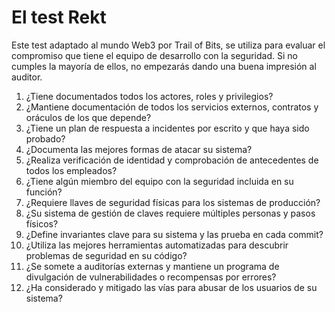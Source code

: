 # El test Rekt

Este test adaptado al mundo Web3 por Trail of Bits, se utiliza para evaluar el compromiso que tiene el equipo de desarrollo con la seguridad. Si no cumples la mayoría de ellos, no empezarás dando una buena impresión al auditor.

1. ¿Tiene documentados todos los actores, roles y privilegios?
2. ¿Mantiene documentación de todos los servicios externos, contratos y oráculos de los que depende?
3. ¿Tiene un plan de respuesta a incidentes por escrito y que haya sido probado?
4. ¿Documenta las mejores formas de atacar su sistema?
5. ¿Realiza verificación de identidad y comprobación de antecedentes de todos los empleados?
6. ¿Tiene algún miembro del equipo con la seguridad incluida en su función?
7. ¿Requiere llaves de seguridad físicas para los sistemas de producción?
8. ¿Su sistema de gestión de claves requiere múltiples personas y pasos físicos?
9. ¿Define invariantes clave para su sistema y las prueba en cada commit?
10. ¿Utiliza las mejores herramientas automatizadas para descubrir problemas de seguridad en su código?
11. ¿Se somete a auditorías externas y mantiene un programa de divulgación de vulnerabilidades o recompensas por errores?
12. ¿Ha considerado y mitigado las vías para abusar de los usuarios de su sistema?
